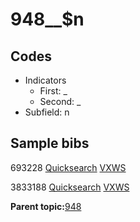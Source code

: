 # 948\_\_$n

## Codes

-   Indicators
    -   First: \_
    -   Second: \_
-   Subfield: n

## Sample bibs

693228 [Quicksearch](https://search.library.yale.edu/catalog/693228) [VXWS](http://prodorbis.library.yale.edu:7014/vxws/GetHoldingsService?bibId=693228)

3833188 [Quicksearch](https://search.library.yale.edu/catalog/3833188) [VXWS](http://prodorbis.library.yale.edu:7014/vxws/GetHoldingsService?bibId=3833188)

**Parent topic:**[948](../../tags/948/948.md)

